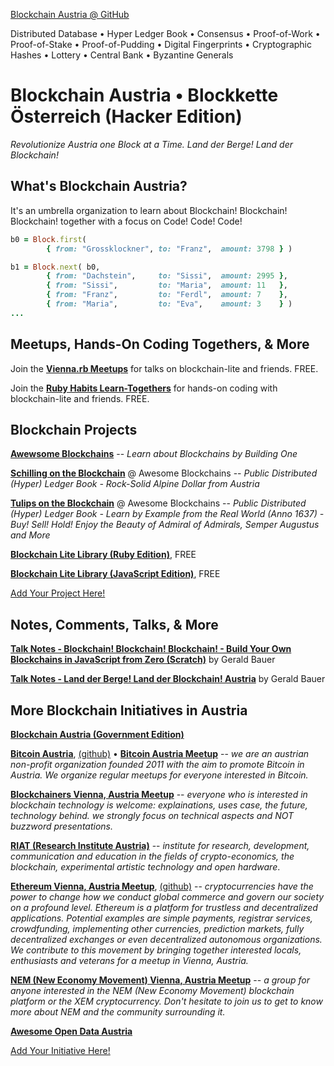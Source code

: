 
[Blockchain Austria @ GitHub](https://github.com/blockchainaustria)


Distributed Database •
Hyper Ledger Book •
Consensus • Proof-of-Work • Proof-of-Stake • Proof-of-Pudding •
Digital Fingerprints • Cryptographic Hashes •
Lottery • Central Bank •
Byzantine Generals


# Blockchain Austria • Blockkette Österreich (Hacker Edition)

_Revolutionize Austria one Block at a Time. Land der Berge! Land der Blockchain!_


## What's Blockchain Austria?

It's an umbrella organization to learn about Blockchain! Blockchain! Blockchain! together with a focus on Code! Code! Code!

```ruby
b0 = Block.first(
        { from: "Grossklockner", to: "Franz",  amount: 3798 } )

b1 = Block.next( b0,
        { from: "Dachstein",     to: "Sissi",  amount: 2995 },
        { from: "Sissi",         to: "Maria",  amount: 11   },
        { from: "Franz",         to: "Ferdl",  amount: 7    },
        { from: "Maria",         to: "Eva",    amount: 3    } )
...
```

## Meetups, Hands-On Coding Togethers, & More


Join the [**Vienna.rb Meetups**](https://meetup.com/vienna-rb) for talks on blockchain-lite and friends. FREE.

Join the [**Ruby Habits Learn-Togethers**](http://rubyhabits.github.io) for hands-on coding with blockchain-lite and friends. FREE. 



## Blockchain Projects


[**Awewsome Blockchains**](https://github.com/openblockchains/awesome-blockchains) -- 
_Learn about Blockchains by Building One_

[**Schilling on the Blockchain**](https://github.com/openblockchains/schilling) @ Awesome Blockchains -- 
_Public Distributed (Hyper) Ledger Book - Rock-Solid Alpine Dollar from Austria_

[**Tulips on the Blockchain**](https://github.com/openblockchains/tulips) @ Awesome Blockchains --
_Public Distributed (Hyper) Ledger Book - Learn by Example from the Real World (Anno 1637) - 
Buy! Sell! Hold! Enjoy the Beauty of Admiral of Admirals, Semper Augustus and More_

[**Blockchain Lite Library (Ruby Edition)**](https://github.com/openblockchains/blockchain.lite.rb), FREE

[**Blockchain Lite Library (JavaScript Edition)**](https://github.com/openblockchains/blockchain.lite.js), FREE


[Add Your Project Here!](https://github.com/blockchainaustria/blockchainaustria.github.io/blob/master/README.md)



## Notes, Comments, Talks, & More

[**Talk Notes - Blockchain! Blockchain! Blockchain! - Build Your Own Blockchains in JavaScript from Zero (Scratch)**](https://github.com/geraldb/talks/blob/master/blockchain.md) 
by Gerald Bauer

[**Talk Notes - Land der Berge! Land der Blockchain! Austria**](https://github.com/geraldb/talks/blob/master/blockchain_austria.md)
by Gerald Bauer




## More Blockchain Initiatives in Austria

[**Blockchain Austria (Government Edition)**](https://www.blockchain-austria.gv.at)

[**Bitcoin Austria**](https://bitcoin-austria.at), 
[(github)](https://github.com/bitcoinaustria) •
[**Bitcoin Austria Meetup**](https://meetup.com/Bitcoin-Austria) -- 
_we are an austrian non-profit organization founded 2011
with the aim to promote Bitcoin in Austria. We organize regular meetups for everyone interested in Bitcoin._


[**Blockchainers Vienna, Austria Meetup**](https://meetup.com/blockchainers-vienna) --
_everyone who is interested in blockchain technology is welcome: explainations, uses case, the future, technology behind. 
we strongly focus on technical aspects and NOT buzzword presentations._

[**RIAT (Research Institute Austria)**](https://riat.ac.at) -- 
_institute for research, development, communication and education in the fields of crypto-economics, the blockchain, experimental artistic technology and open hardware_.


[**Ethereum Vienna, Austria Meetup**](https://meetup.com/Ethereum-Vienna),
[(github)](https://github.com/ethereum-vienna-meetup) --
_cryptocurrencies have the power to change how we conduct global commerce and govern our society on a profound level. 
Ethereum is a platform for trustless and decentralized applications. 
Potential examples are simple payments, registrar services, crowdfunding, implementing other currencies, prediction markets, fully decentralized exchanges or even decentralized autonomous organizations.
We contribute to this movement by bringing together interested locals, enthusiasts and veterans for a meetup in Vienna, Austria._


[**NEM (New Economy Movement) Vienna, Austria Meetup**](https://meetup.com/NEM-Vienna) -- 
_a group for anyone interested in the NEM (New Economy Movement) blockchain platform or the XEM cryptocurrency. Don't hesitate to join us to get to know more about NEM and the community surrounding it._


[**Awesome Open Data Austria**](https://github.com/planetopendata/awesome-austria) 

[Add Your Initiative Here!](https://github.com/blockchainaustria/blockchainaustria.github.io/blob/master/README.md)

